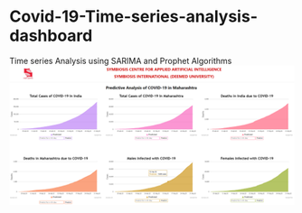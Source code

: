 # Covid-19-Time-series-analysis-dashboard
Time series Analysis using SARIMA and Prophet Algorithms
![plot](image.png)
